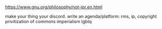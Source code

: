 https://www.gnu.org/philosophy/not-ipr.en.html


make your thing your discord.
write an agenda/platform:
rms, ip, copyright
privitization of commons
imperialism
lgbtq